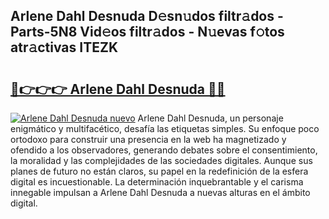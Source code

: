 ## Arlene Dahl Desnuda D𝚎sn𝚞dos filtr𝚊dos - Parts-5N8 Vid𝚎os filtr𝚊dos - N𝚞evas f𝚘tos atr𝚊ctivas ITEZK

# <h2><a href="http://mb0hlmj.tromn.icu/?c=Arlene+Dahl+Desnuda">🔗👉👉👉 Arlene Dahl Desnuda 🔗🔗</a></h2>

[![Arlene Dahl Desnuda nuevo](https://i.imgur.com/pEAQMta.gif)](http://mb0hlmj.tromn.icu/?c=Arlene+Dahl+Desnuda)
Arlene Dahl Desnuda, un personaje enigmático y multifacético, desafía las etiquetas simples. Su enfoque poco ortodoxo para construir una presencia en la web ha magnetizado y ofendido a los observadores, generando debates sobre el consentimiento, la moralidad y las complejidades de las sociedades digitales. Aunque sus planes de futuro no están claros, su papel en la redefinición de la esfera digital es incuestionable. La determinación inquebrantable y el carisma innegable impulsan a Arlene Dahl Desnuda a nuevas alturas en el ámbito digital.
